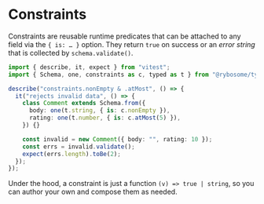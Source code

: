 # Constraints

Constraints are reusable runtime predicates that can be attached to any field
via the `{ is: … }` option. They return `true` on success or an _error string_
that is collected by `schema.validate()`.

```ts test
import { describe, it, expect } from "vitest";
import { Schema, one, constraints as c, typed as t } from "@rybosome/type-a";

describe("constraints.nonEmpty & .atMost", () => {
  it("rejects invalid data", () => {
    class Comment extends Schema.from({
      body: one(t.string, { is: c.nonEmpty }),
      rating: one(t.number, { is: c.atMost(5) }),
    }) {}

    const invalid = new Comment({ body: "", rating: 10 });
    const errs = invalid.validate();
    expect(errs.length).toBe(2);
  });
});
```

Under the hood, a constraint is just a function `(v) => true | string`, so you
can author your own and compose them as needed.
